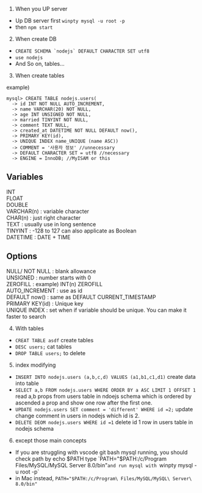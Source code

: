 1. When you UP server

- Up DB server first `winpty mysql -u root -p`
- then `npm start`

2. When create DB

- `` CREATE SCHEMA `nodejs` DEFAULT CHARACTER SET utf8  ``
- `use nodejs`
- And So on, tables...

3. When create tables

example)

```
mysql> CREATE TABLE nodejs.users(
  -> id INT NOT NULL AUTO_INCREMENT,
  -> name VARCHAR(20) NOT NULL,
  -> age INT UNSIGNED NOT NULL,
  -> married TINYINT NOT NULL,
  -> comment TEXT NULL,
  -> created_at DATETIME NOT NULL DEFAULT now(),
  -> PRIMARY KEY(id),
  -> UNIQUE INDEX name_UNIQUE (name ASC))
  -> COMMENT = '사용자 정보' //unnecessary
  -> DEFAULT CHARACTER SET = utf8 //necessary
  -> ENGINE = InnoDB; //MyISAM or this
```

## Variables

INT  
FLOAT  
DOUBLE  
VARCHAR(n) : variable character  
CHAR(n) : just right character  
TEXT : usually use in long sentence  
TINYINT : -128 to 127 can also applicate as Boolean  
DATETIME : DATE + TIME

## Options

NULL/ NOT NULL : blank allowance  
UNSIGNED : number starts with 0  
ZEROFILL : example) INT(n) ZEROFILL  
AUTO_INCREMENT : use as id  
DEFAULT now() : same as DEFAULT CURRENT_TIMESTAMP  
PRIMARY KEY(id) : Unique key  
UNIQUE INDEX : set when if variable should be unique. You can make it faster to search

4. With tables

- `CREAT TABLE asdf` create tables
- `DESC users;` cat tables
- `DROP TABLE users;` to delete

5. index modifying

- `INSERT INTO nodejs.users (a,b,c,d) VALUES (a1,b1,c1,d1)` create data into table
- `SELECT a,b FROM nodejs.users WHERE ORDER BY a ASC LIMIT 1 OFFSET 1` read a,b props from users table in ndoejs schema which is ordered by ascended a prop and show one row after the first one.
- `UPDATE nodejs.users SET comment = 'different' WHERE id =2;` update change comment in users in nodejs which id is 2.
- `DELETE DEOM nodejs.users WHERE id =1` delete id 1 row in users table in nodejs schema

6. except those main concepts

- If you are struggling with vscode git bash mysql running, you should check path by echo $PATH  
type `PATH="$PATH:/c/Program Files/MySQL/MySQL Server 8.0/bin"`and run mysql with `winpty mysql -u root -p`
- in Mac instead, `PATH="$PATH:/c/Program\ Files/MySQL/MySQL\ Server\ 8.0/bin"`
